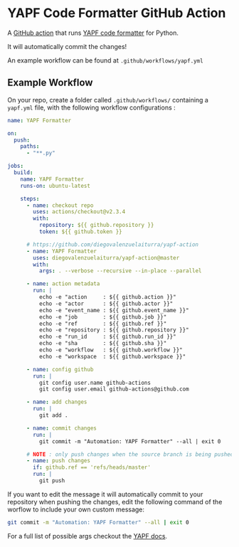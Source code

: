 # YAPF Code Formatter GitHub Action

A [GitHub action](https://github.com/diegovalenzuelaiturra/yapf-action) that runs [YAPF code formatter](https://github.com/google/yapf) for Python.

It will automatically commit the changes!

An example workflow can be found at `.github/workflows/yapf.yml`

## Example Workflow

On your repo, create a folder called `.github/workflows/` containing a `yapf.yml` file, with the following workflow configurations :

```yaml
name: YAPF Formatter

on:
  push:
    paths:
      - "**.py"

jobs:
  build:
    name: YAPF Formatter
    runs-on: ubuntu-latest

    steps:
      - name: checkout repo
        uses: actions/checkout@v2.3.4
        with:
          repository: ${{ github.repository }}
          token: ${{ github.token }}

      # https://github.com/diegovalenzuelaiturra/yapf-action
      - name: YAPF Formatter
        uses: diegovalenzuelaiturra/yapf-action@master
        with:
          args: . --verbose --recursive --in-place --parallel

      - name: action metadata
        run: |
          echo -e "action     : ${{ github.action }}"
          echo -e "actor      : ${{ github.actor }}"
          echo -e "event_name : ${{ github.event_name }}"
          echo -e "job        : ${{ github.job }}"
          echo -e "ref        : ${{ github.ref }}"
          echo -e "repository : ${{ github.repository }}"
          echo -e "run_id     : ${{ github.run_id }}"
          echo -e "sha        : ${{ github.sha }}"
          echo -e "workflow   : ${{ github.workflow }}"
          echo -e "workspace  : ${{ github.workspace }}"

      - name: config github
        run: |
          git config user.name github-actions
          git config user.email github-actions@github.com

      - name: add changes
        run: |
          git add .

      - name: commit changes
        run: |
          git commit -m "Automation: YAPF Formatter" --all | exit 0

      # NOTE : only push changes when the source branch is being pushed to master (target branch)
      - name: push changes
        if: github.ref == 'refs/heads/master'
        run: |
          git push
```

If you want to edit the message it will automatically commit to your repository when pushing the changes, edit the following command of the worflow to include your own custom message:

```bash
git commit -m "Automation: YAPF Formatter" --all | exit 0
```

For a full list of possible args checkout the [YAPF docs](https://github.com/google/yapf#Usage).

